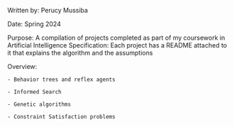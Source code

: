 Written by: Perucy Mussiba

Date: Spring 2024

Purpose: A compilation of projects completed as part of my coursework in Artificial Intelligence
Specification: Each project has a README attached to it that explains the algorithm and the assumptions

Overview: 

    - Behavior trees and reflex agents
    
    - Informed Search
    
    - Genetic algorithms
    
    - Constraint Satisfaction problems
    
